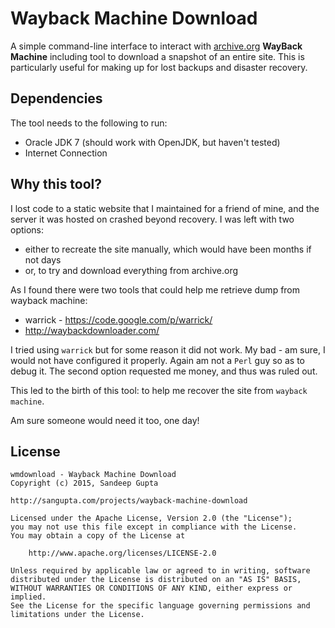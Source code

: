 Wayback Machine Download
========================

A simple command-line interface to interact with <a href="http://archive.org">archive.org</a>
**WayBack Machine** including tool to download a snapshot of an entire site. This is particularly
useful for making up for lost backups and disaster recovery.

Dependencies
------------

The tool needs to the following to run:

* Oracle JDK 7 (should work with OpenJDK, but haven't tested)
* Internet Connection

Why this tool?
--------------

I lost code to a static website that I maintained for a friend of mine, and the server it was hosted
on crashed beyond recovery. I was left with two options:

* either to recreate the site manually, which would have been months if not days
* or, to try and download everything from archive.org

As I found there were two tools that could help me retrieve dump from wayback machine:

* warrick - https://code.google.com/p/warrick/
* http://waybackdownloader.com/

I tried using `warrick` but for some reason it did not work. My bad - am sure, I would not have 
configured it properly. Again am not a `Perl` guy so as to debug it. The second option requested 
me money, and thus was ruled out.

This led to the birth of this tool: to help me recover the site from `wayback machine`.

Am sure someone would need it too, one day!

License
-------
	
```
wmdownload - Wayback Machine Download
Copyright (c) 2015, Sandeep Gupta

http://sangupta.com/projects/wayback-machine-download

Licensed under the Apache License, Version 2.0 (the "License");
you may not use this file except in compliance with the License.
You may obtain a copy of the License at

	http://www.apache.org/licenses/LICENSE-2.0

Unless required by applicable law or agreed to in writing, software
distributed under the License is distributed on an "AS IS" BASIS,
WITHOUT WARRANTIES OR CONDITIONS OF ANY KIND, either express or implied.
See the License for the specific language governing permissions and
limitations under the License.
```
